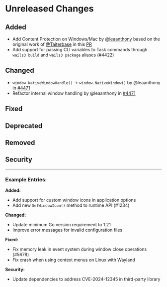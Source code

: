 # Unreleased Changes

<!-- 
This file is used to collect changelog entries for the next v3-alpha release.
Add your changes under the appropriate sections below.

Guidelines:
- Follow the "Keep a Changelog" format (https://keepachangelog.com/)
- Write clear, concise descriptions of changes
- Include the impact on users when relevant
- Use present tense ("Add feature" not "Added feature")
- Reference issue/PR numbers when applicable

This file is automatically processed by the nightly release workflow.
After processing, the content will be moved to the main changelog and this file will be reset.
-->

## Added
<!-- New features, capabilities, or enhancements -->
- Add Content Protection on Windows/Mac by [@leaanthony](https://github.com/leaanthony) based on the original work of [@Taiterbase](https://github.com/Taiterbase) in this [PR](https://github.com/wailsapp/wails/pull/4241)
- Add support for passing CLI variables to Task commands through `wails3 build` and `wails3 package` aliases (#4422)

## Changed
<!-- Changes in existing functionality -->
- `window.NativeWindowHandle()` -> `window.NativeWindow()` by @leaanthony in [#4471](https://github.com/wailsapp/wails/pull/4471)
- Refactor internal window handling by @leaanthony in [#4471](https://github.com/wailsapp/wails/pull/4471)

## Fixed
<!-- Bug fixes -->

## Deprecated
<!-- Soon-to-be removed features -->

## Removed
<!-- Features removed in this release -->

## Security
<!-- Security-related changes -->

---

### Example Entries:

**Added:**
- Add support for custom window icons in application options
- Add new `SetWindowIcon()` method to runtime API (#1234)

**Changed:**
- Update minimum Go version requirement to 1.21
- Improve error messages for invalid configuration files

**Fixed:**
- Fix memory leak in event system during window close operations (#5678)
- Fix crash when using context menus on Linux with Wayland

**Security:**
- Update dependencies to address CVE-2024-12345 in third-party library
